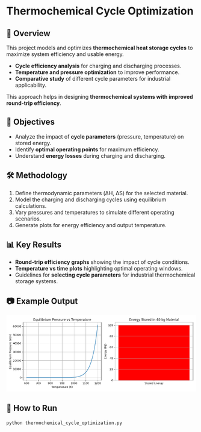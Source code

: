 # Thermochemical Cycle Optimization

## 📌 Overview
This project models and optimizes **thermochemical heat storage cycles** to maximize system efficiency and usable energy.  
- **Cycle efficiency analysis** for charging and discharging processes.  
- **Temperature and pressure optimization** to improve performance.  
- **Comparative study** of different cycle parameters for industrial applicability.  

This approach helps in designing **thermochemical systems with improved round-trip efficiency**.

## 🎯 Objectives
- Analyze the impact of **cycle parameters** (pressure, temperature) on stored energy.  
- Identify **optimal operating points** for maximum efficiency.  
- Understand **energy losses** during charging and discharging.  

## 🛠️ Methodology
1. Define thermodynamic parameters (ΔH, ΔS) for the selected material.  
2. Model the charging and discharging cycles using equilibrium calculations.  
3. Vary pressures and temperatures to simulate different operating scenarios.  
4. Generate plots for energy efficiency and output temperature.  

## 📊 Key Results
- **Round-trip efficiency graphs** showing the impact of cycle conditions.  
- **Temperature vs time plots** highlighting optimal operating windows.  
- Guidelines for **selecting cycle parameters** for industrial thermochemical storage systems.

## 📷 Example Output
![Pressure Graph](graph.png)

## 🚀 How to Run
```bash
python thermochemical_cycle_optimization.py
